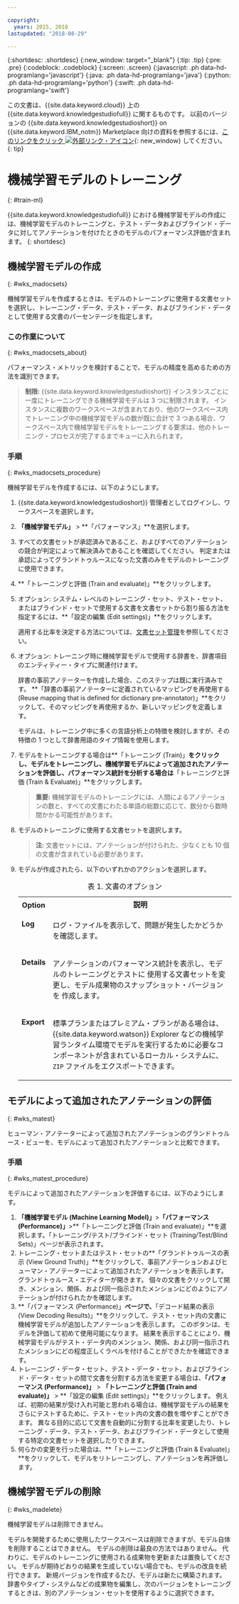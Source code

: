 ```yaml
---

copyright:
  years: 2015, 2018
lastupdated: "2018-08-29"

---
```


{:shortdesc: .shortdesc}
{:new_window: target="_blank"}
{:tip: .tip}
{:pre: .pre}
{:codeblock: .codeblock}
{:screen: .screen}
{:javascript: .ph data-hd-programlang='javascript'}
{:java: .ph data-hd-programlang='java'}
{:python: .ph data-hd-programlang='python'}
{:swift: .ph data-hd-programlang='swift'}

この文書は、{{site.data.keyword.cloud}} 上の {{site.data.keyword.knowledgestudiofull}} に関するものです。 以前のバージョンの {{site.data.keyword.knowledgestudioshort}} on {{site.data.keyword.IBM_notm}} Marketplace 向けの資料を参照するには、[このリンクをクリック ![外部リンク・アイコン](../../icons/launch-glyph.svg "外部リンク・アイコン")](https://console.bluemix.net/docs/services/knowledge-studio/train-ml.html){: new_window} してください。
{: tip}

# 機械学習モデルのトレーニング
{: #train-ml}

{{site.data.keyword.knowledgestudiofull}} における機械学習モデルの作成には、機械学習モデルのトレーニングと、テスト・データおよびブラインド・データに対してアノテーションを付けたときのモデルのパフォーマンス評価が含まれます。
{: shortdesc}

## 機械学習モデルの作成
{: #wks_madocsets}

機械学習モデルを作成するときは、モデルのトレーニングに使用する文書セットを選択し、トレーニング・データ、テスト・データ、およびブラインド・データとして使用する文書のパーセンテージを指定します。

### この作業について
{: #wks_madocsets_about}

パフォーマンス・メトリックを検討することで、モデルの精度を高めるための方法を識別できます。

> **制限:** {{site.data.keyword.knowledgestudioshort}} インスタンスごとに一度にトレーニングできる機械学習モデルは 3 つに制限されます。 インスタンスに複数のワークスペースが含まれており、他のワークスペース内でトレーニング中の機械学習モデルの数が既に合計で 3 つある場合、ワークスペース内で機械学習モデルをトレーニングする要求は、他のトレーニング・プロセスが完了するまでキューに入れられます。

### 手順
{: #wks_madocsets_procedure}

機械学習モデルを作成するには、以下のようにします。

1. {{site.data.keyword.knowledgestudioshort}} 管理者としてログインし、ワークスペースを選択します。
1. **「機械学習モデル」** > **「パフォーマンス」**を選択します。
1. すべての文書セットが承認済みであること、およびすべてのアノテーションの競合が判定によって解決済みであることを確認してください。 判定または承認によってグランドトゥルースになった文書のみをモデルのトレーニングに使用できます。
1. **「トレーニングと評価 (Train and evaluate)」**をクリックします。
1. オプション: システム・レベルのトレーニング・セット、テスト・セット、またはブラインド・セットで使用する文書を文書セットから割り振る方法を指定するには、**「設定の編集 (Edit settings)」**をクリックします。

    適用する比率を決定する方法については、[文書セット管理](/docs/services/watson-knowledge-studio/improve-ml.html#wks_mamanagedata)を参照してください。

1. オプション: トレーニング時に機械学習モデルで使用する辞書を、辞書項目のエンティティー・タイプに関連付けます。

    辞書の事前アノテーターを作成した場合、このステップは既に実行済みです。 **「辞書の事前アノテーターに定義されているマッピングを再使用する (Reuse mapping that is defined for dictionary pre-annotator)」**をクリックして、そのマッピングを再使用するか、新しいマッピングを定義します。

    モデルは、トレーニング中に多くの言語分析上の特徴を検討しますが、その特徴の 1 つとして辞書用語のタイプ情報を使用します。

1. モデルをトレーニングする場合は**「トレーニング (Train)」**をクリックし、モデルをトレーニングし、機械学習モデルによって追加されたアノテーションを評価し、パフォーマンス統計を分析する場合は**「トレーニングと評価 (Train & Evaluate)」**をクリックします。

    > **重要:** 機械学習モデルのトレーニングには、人間によるアノテーションの数と、すべての文書にわたる単語の総数に応じて、数分から数時間かかる可能性があります。

1. モデルのトレーニングに使用する文書セットを選択します。

    > **注:** 文書セットには、アノテーションが付けられた、少なくとも 10 個の文書が含まれている必要があります。

1. モデルが作成されたら、以下のいずれかのアクションを選択します。

    <table summary="この表では行ごとに 1 つの選択可能なオプションを記述しています。">
      <caption>表 1. 文書のオプション</caption>
      <tr>
        <th style="vertical-align:bottom; text-align"left" id="d33883e137-option">Option</th>
        <th style="vertical-align:bottom; text-align"left" id="d33883e137-desc">説明</th>
      </tr>
      <tr>
        <td style="vertical-align:top; text-align"left" headers="d33883e137-option" id="d33883e139">
          <p><strong>Log</strong></p>
        </td>
        <td style="vertical-align:top; text-align"left" headers="d33883e137-desc d33883e139">
          <p>ログ・ファイルを表示して、問題が発生したかどうかを確認します。</p>
        </td>
      </tr>
      <tr>
        <td style="vertical-align:top; text-align"left" headers="d33883e137-option" id="d33883e144">
          <p><strong>Details</strong></p>
        </td>
        <td style="vertical-align:top; text-align"left" headers="d33883e137-desc d33883e144">
          <p>アノテーションのパフォーマンス統計を表示し、モデルのトレーニングとテストに
              使用する文書セットを変更し、モデル成果物のスナップショット・バージョンを
              作成します。</p>
        </td>
      </tr>
      <tr>
        <td style="vertical-align:top; text-align"left" headers="d33883e137-option" id="d33883e149">
          <p><strong>Export</strong></p>
        </td>
        <td style="vertical-align:top; text-align"left" headers="d33883e137-desc d33883e149">
          <p>標準プランまたはプレミアム・プランがある場合は、{{site.data.keyword.watson}} Explorer などの機械学習ランタイム環境でモデルを実行するために必要なコンポーネントが含まれているローカル・システムに、<code>ZIP</code> ファイルをエクスポートできます。</p>
        </td>
      </tr>
    </table>

## モデルによって追加されたアノテーションの評価
{: #wks_matest}

ヒューマン・アノテーターによって追加されたアノテーションのグランドトゥルース・ビューを、モデルによって追加されたアノテーションと比較できます。

### 手順
{: #wks_matest_procedure}

モデルによって追加されたアノテーションを評価するには、以下のようにします。

1. **「機械学習モデル (Machine Learning Model)」**>**「パフォーマンス (Performance)」**>**「トレーニングと評価 (Train and evaluate)」**を選択します。「トレーニング/テスト/ブラインド・セット (Training/Test/Blind Sets)」ページが表示されます。
1. トレーニング・セットまたはテスト・セットの**「グランドトゥルースの表示 (View Ground Truth)」**をクリックして、事前アノテーションおよびヒューマン・アノテーターによって追加されたアノテーションを表示します。 グランドトゥルース・エディターが開きます。 個々の文書をクリックして開き、メンション、関係、および同一指示されたメンションにどのようにアノテーションが付けられたかを確認します。
1. **「パフォーマンス (Performance)」**ページで、**「デコード結果の表示 (View Decoding Results)」**をクリックして、テスト・セット内の文書に機械学習モデルが追加したアノテーションを表示します。 このボタンは、モデルを評価して初めて使用可能になります。 結果を表示することにより、機械学習モデルがテスト・データ内のメンション、関係、および同一指示されたメンションにどの程度正しくラベルを付けることができたかを確認できます。
1. トレーニング・データ・セット、テスト・データ・セット、およびブラインド・データ・セットの間で文書を分割する方法を変更する場合は、**「パフォーマンス (Performance)」** > **「トレーニングと評価 (Train and evaluate)」** > **「設定の編集 (Edit settings)」**をクリックします。 例えば、初期の結果が受け入れ可能と思われる場合は、機械学習モデルの結果をさらにテストするために、テスト・セット内の文書の数を増やすことができます。 異なる目的に応じて文書を自動的に分割する比率を変更したり、トレーニング・データ、テスト・データ、およびブラインド・データとして使用する特定の文書セットを選択したりできます。
1. 何らかの変更を行った場合は、**「トレーニングと評価 (Train & Evaluate)」**をクリックして、モデルをリトレーニングし、アノテーションを再評価します。

## 機械学習モデルの削除
{: #wks_madelete}

機械学習モデルは削除できません。

モデルを開発するために使用したワークスペースは削除できますが、モデル自体を削除することはできません。 モデルの削除は最良の方法ではありません。 代わりに、モデルのトレーニングに使用される成果物を更新または置換してください。 モデルが期待どおりの結果を生成していない場合でも、モデルの改良を続行できます。 新規バージョンを作成するたび、モデルは新たに構築されます。 辞書やタイプ・システムなどの成果物を編集し、次のバージョンをトレーニングするときは、別のアノテーション・セットを使用するように選択できます。
